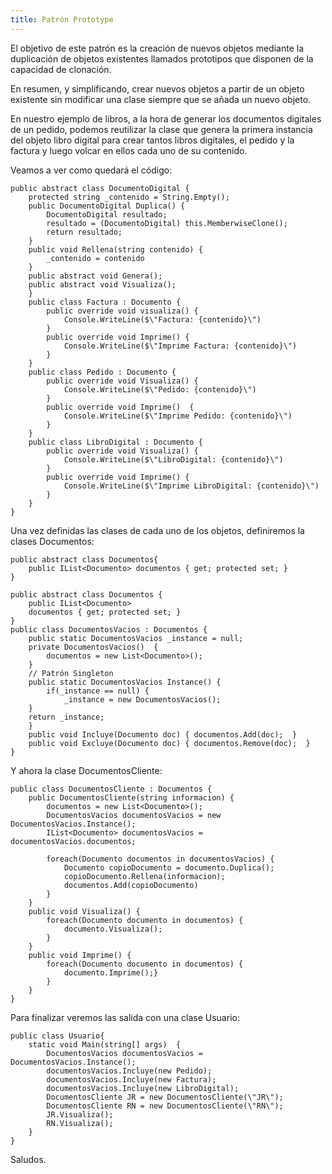 ```yaml
---
title: Patrón Prototype
---
```


El objetivo de este patrón es la creación de nuevos objetos mediante la duplicación de objetos existentes llamados prototipos que disponen de la capacidad de clonación.

En resumen, y simplificando, crear nuevos objetos a partir de un objeto existente sin modificar una clase siempre que se añada un nuevo objeto.

En nuestro ejemplo de libros, a la hora de generar los documentos digitales de un pedido, podemos reutilizar la clase que genera la primera instancia del objeto libro digital para crear tantos libros digitales, el pedido y la factura y luego volcar en ellos cada uno de su contenido.

Veamos a ver como quedará el código:

<pre><code>public abstract class DocumentoDigital {
    protected string _contenido = String.Empty();
    public DocumentoDigital Duplica() {
        DocumentoDigital resultado;
        resultado = (DocumentoDigital) this.MemberwiseClone();
        return resultado;
    }
    public void Rellena(string contenido) {
        _contenido = contenido
    }
    public abstract void Genera();
    public abstract void Visualiza();
    }
    public class Factura : Documento {
        public override void visualiza() {
            Console.WriteLine($\"Factura: {contenido}\")
        }
        public override void Imprime() {
            Console.WriteLine($\"Imprime Factura: {contenido}\")
        }
    }
    public class Pedido : Documento {
        public override void Visualiza() {
            Console.WriteLine($\"Pedido: {contenido}\")
        }
        public override void Imprime()  {
            Console.WriteLine($\"Imprime Pedido: {contenido}\")
        }
    }
    public class LibroDigital : Documento {
        public override void Visualiza() {
            Console.WriteLine($\"LibroDigital: {contenido}\")
        }
        public override void Imprime() {
            Console.WriteLine($\"Imprime LibroDigital: {contenido}\")
        }
    }
}</code></pre>

Una vez definidas las clases de cada uno de los objetos, definiremos la clases Documentos:

<pre><code>public abstract class Documentos{
    public IList&lt;Documento&gt; documentos { get; protected set; }
}</code></pre>
<pre><code>public abstract class Documentos {
    public IList&lt;Documento&gt;
    documentos { get; protected set; }
}
public class DocumentosVacios : Documentos {
    public static DocumentosVacios _instance = null;
    private DocumentosVacios()  {
        documentos = new List&lt;Documento&gt;();
    }
    // Patrón Singleton
    public static DocumentosVacios Instance() {
        if(_instance == null) {
            _instance = new DocumentosVacios();
    }
    return _instance;
    }
    public void Incluye(Documento doc) { documentos.Add(doc);  }
    public void Excluye(Documento doc) { documentos.Remove(doc);  }
}
</code></pre>

Y ahora la clase DocumentosCliente:
<pre><code>public class DocumentosCliente : Documentos {
    public DocumentosCliente(string informacion) {
        documentos = new List&lt;Documento&gt;();
        DocumentosVacios documentosVacios = new DocumentosVacios.Instance();
        IList&lt;Documento&gt; documentosVacios = documentosVacios.documentos;

        foreach(Documento documentos in documentosVacios) {
            Documento copioDocumento = documento.Duplica();
            copioDocumento.Rellena(informacion);
            documentos.Add(copioDocumento)
        }
    }
    public void Visualiza() {
        foreach(Documento documento in documentos) {
            documento.Visualiza();
        }
    }
    public void Imprime() {
        foreach(Documento documento in documentos) {
            documento.Imprime();}
        }
    }
}</code></pre>

Para finalizar veremos las salida con una clase Usuario:

<pre><code>public class Usuario{
    static void Main(string[] args)  {
        DocumentosVacios documentosVacios = DocumentosVacios.Instance();
        documentosVacios.Incluye(new Pedido);
        documentosVacios.Incluye(new Factura);
        documentosVacios.Incluye(new LibroDigital);
        DocumentosCliente JR = new DocumentosCliente(\"JR\");
        DocumentosCliente RN = new DocumentosCliente(\"RN\");
        JR.Visualiza();
        RN.Visualiza();
    }
}</code></pre>

Saludos.